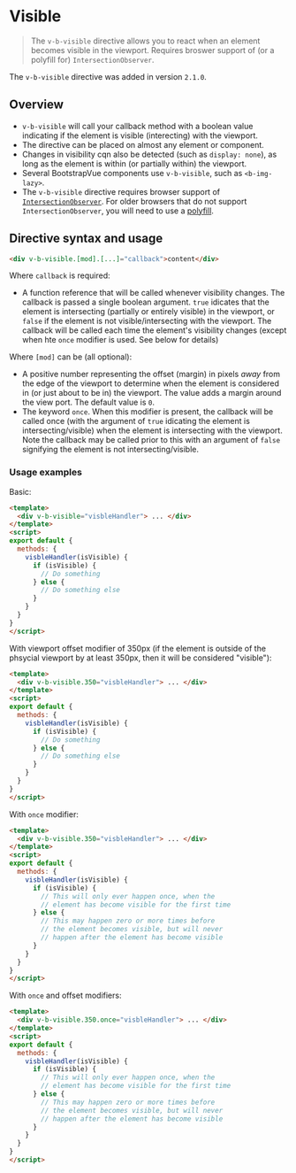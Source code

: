 # Visible

> The `v-b-visible` directive allows you to react when an element becomes visible in the viewport.
> Requires broswer support of (or a polyfill for) `IntersectionObserver`.

The `v-b-visible` directive was added in version `2.1.0`.

## Overview

- `v-b-visible` will call your callback method with a boolean value indicating if the element
  is visible (interecting) with the viewport.
- The directive can be placed on almost any element or component.
- Changes in visibility cqn also be detected (such as `display: none`), as long as the element is
  within (or partially within) the viewport.
- Several BootstrapVue components use `v-b-visible`, such as `<b-img-lazy>`.
- The `v-b-visible` directive requires browser support of
  [`IntersectionObserver`](https://developer.mozilla.org/en-US/docs/Web/API/Intersection_Observer_API).
  For older browsers that do not support `IntersectionObserver`, you will need to use a
  [polyfill](/docs/#js).

## Directive syntax and usage

```html
<div v-b-visible.[mod].[...]="callback">content</div>
```

Where `callback` is required:

- A function reference that will be called whenever visibility changes. The callback is passed a
  single boolean argument. `true` idicates that the element is intersecting (partially or entirely
  visible) in the viewport, or `false` if the element is not visible/intersecting with the viewport.
  The callback will be called each time the element's visibility changes (except when hte `once`
  modifier is used. See below for details)

Where `[mod]` can be (all optional):

- A positive number representing the offset (margin) in pixels _away_ from the edge of the viewport
  to determine when the element is considered in (or just about to be in) the viewport. The value adds
  a margin around the view port. The default value is `0`.
- The keyword `once`. When this modifier is present, the callback will be called once (with the argument
  of `true` idicating the element is intersecting/visible) when the element is intersecting with the
  viewport. Note the callback may be called prior to this with an argument of `false` signifying the
  element is not intersecting/visible.

### Usage examples

Basic:

```html
<template>
  <div v-b-visible="visbleHandler"> ... </div>
</template>
<script>
export default {
  methods: {
    visbleHandler(isVisible) {
      if (isVisible) {
        // Do something
      } else {
        // Do something else
      }
    }
  }
}
</script>
```

With viewport offset modifier of 350px (if the element is outside of the phsycial viewport
by at least 350px, then it will be considered "visible"):

```html
<template>
  <div v-b-visible.350="visbleHandler"> ... </div>
</template>
<script>
export default {
  methods: {
    visbleHandler(isVisible) {
      if (isVisible) {
        // Do something
      } else {
        // Do something else
      }
    }
  }
}
</script>
```

With `once` modifier:

```html
<template>
  <div v-b-visible.350="visbleHandler"> ... </div>
</template>
<script>
export default {
  methods: {
    visbleHandler(isVisible) {
      if (isVisible) {
        // This will only ever happen once, when the
        // element has become visible for the first time
      } else {
        // This may happen zero or more times before
        // the element becomes visible, but will never
        // happen after the element has become visible
      }
    }
  }
}
</script>
```

With `once` and offset modifiers:

```html
<template>
  <div v-b-visible.350.once="visbleHandler"> ... </div>
</template>
<script>
export default {
  methods: {
    visbleHandler(isVisible) {
      if (isVisible) {
        // This will only ever happen once, when the
        // element has become visible for the first time
      } else {
        // This may happen zero or more times before
        // the element becomes visible, but will never
        // happen after the element has become visible
      }
    }
  }
}
</script>
```

